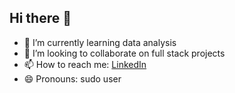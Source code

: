 ## Hi there 👋
 

- 🌱 I’m currently learning data analysis
- 👯 I’m looking to collaborate on full stack projects
- 📫 How to reach me: [LinkedIn](https://www.linkedin.com/in/aswin05/)
- 😄 Pronouns: sudo user
